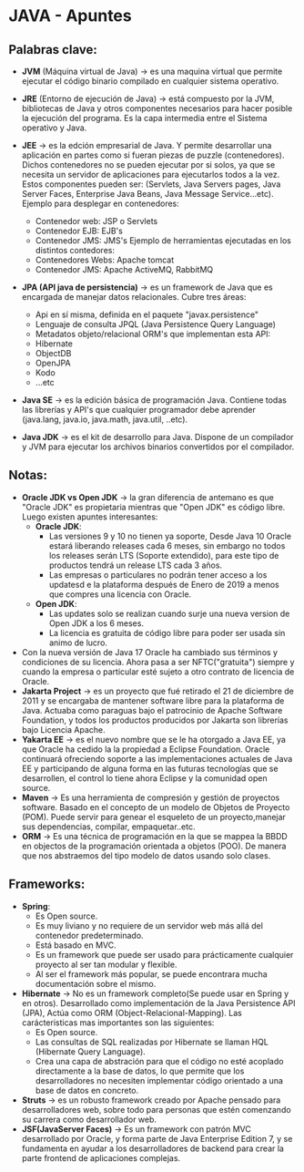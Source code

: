 # JAVA - Apuntes

## Palabras clave:
  * **JVM** (Máquina virtual de Java) -> es una maquina virtual que permite ejecutar el código binario compilado en cualquier sistema operativo.

  * **JRE** (Entorno de ejecución de Java) -> está compuesto por la JVM, bibliotecas de Java y otros componentes necesarios para hacer posible la
    ejecución del programa. Es la capa intermedia entre el Sistema operativo y Java.

  * **JEE** -> es la edción empresarial de Java. Y permite desarrollar una aplicación en partes como si fueran piezas de puzzle (contenedores).
    Dichos contenedores no se pueden ejecutar por si solos, ya que se necesita un servidor de aplicaciones para ejecutarlos todos a la vez.
    Estos componentes pueden ser: (Servlets, Java Servers pages, Java Server Faces, Enterprise Java Beans, Java Message Service...etc).
    Ejemplo para desplegar en contenedores:
      * Contenedor web: JSP o Servlets
      * Contenedor EJB: EJB's
      * Contenedor JMS: JMS's
    Ejemplo de herramientas ejecutadas en los distintos contedores:
      * Contenedores Webs: Apache tomcat
      * Contenedor JMS: Apache ActiveMQ, RabbitMQ
  * **JPA (API java de persistencia)** -> es un framework de Java que es encargada de manejar datos relacionales.
    Cubre tres áreas:
      * Api en sí misma, definida en el paquete "javax.persistence"
      * Lenguaje de consulta JPQL (Java Persistence Query Language)
      * Metadatos objeto/relacional
    ORM's que implementan esta API:
      * Hibernate
      * ObjectDB
      * OpenJPA
      * Kodo
      * ...etc
  * **Java SE** -> es la edición básica de programación Java. Contiene todas las librerías y API's que cualquier programador debe aprender (java.lang, java.io, java.math, java.util, ..etc).
  * **Java JDK** -> es el kit de desarrollo para Java. Dispone de un compilador y JVM para ejecutar los archivos binarios convertidos por el compilador.

## Notas:
  * **Oracle JDK vs Open JDK** -> la gran diferencia de antemano es que "Oracle JDK" es propietaria mientras que "Open JDK" es código libre. Luego existen apuntes interesantes:
    * **Oracle JDK**:
      * Las versiones 9 y 10 no tienen ya soporte, Desde Java 10 Oracle estará liberando releases cada 6 meses, sin embargo no todos los releases serán LTS (Soporte extendido), para este tipo de productos tendrá un release LTS cada 3 años.
      * Las empresas o particulares no podrán tener acceso a los updatesd e la plataforma después de Enero de 2019 a menos que compres una licencia con Oracle.
    * **Open JDK**:
      * Las updates solo se realizan cuando surje una nueva version de Open JDK a los 6 meses.
      * La licencia es gratuita de código libre para poder ser usada sin animo de lucro.
  * Con la nueva versión de Java 17 Oracle ha cambiado sus términos y condiciones de su licencia. Ahora pasa a ser NFTC("gratuita") siempre y cuando la empresa o particular esté sujeto a otro contrato de licencia de Oracle.
  * **Jakarta Project** -> es un proyecto que fué retirado el 21 de diciembre de 2011 y se encargaba de mantener software libre para la plataforma de Java. Actuaba como paraguas bajo el patrocinio de Apache Software Foundation, y todos los productos producidos por Jakarta son librerías bajo Licencia Apache.
  * **Yakarta EE** -> es el nuevo nombre que se le ha otorgado a Java EE, ya que Oracle ha cedido la la propiedad a Eclipse Foundation. Oracle continuará ofreciendo soporte a las implementaciones actuales de Java EE y participando de alguna forma en las futuras tecnologías que se desarrollen, el control lo tiene ahora Eclipse y la comunidad open source.
  * **Maven** -> Es una herramienta de compresión y gestión de proyectos software. Basado en el concepto de un modelo de Objetos de Proyecto (POM). Puede servir para genear el esqueleto de un proyecto,manejar sus dependencias, compilar, empaquetar..etc.
  * **ORM** -> Es una técnica de programación en la que se mappea la BBDD en objectos de la programación orientada a objetos (POO). De manera que nos abstraemos del tipo modelo de datos usando solo clases.

## Frameworks:
  * **Spring**:
    * Es Open source.
    * Es muy liviano y no requiere de un servidor web más allá del contenedor predeterminado.
    * Está basado en MVC.
    * Es un framework que puede ser usado para prácticamente cualquier proyecto al ser tan modular y flexible.
    * Al ser el framework más popular, se puede encontrara mucha documentación sobre el mismo.
  * **Hibernate** -> No es un framework completo(Se puede usar en Spring y en otros). Desarrollado como implementación de la Java Persistence API (JPA), Actúa como ORM (Object-Relacional-Mapping). Las carácteristicas mas importantes son las siguientes:
    * Es Open source.
    * Las consultas de SQL realizadas por Hibernate se llaman HQL (Hibernate Query Language).
    * Crea una capa de abstración para que el código no esté acoplado directamente a la base de datos, lo que permite que los desarrolladores no necesiten implementar código orientado a una base de datos en concreto.
  * **Struts** -> es un robusto framework creado por Apache pensado para desarrolladores web, sobre todo para personas que estén comenzando su carrera como desarrollador web.
  * **JSF(JavaServer Faces)** -> Es un framework con patrón MVC desarrollado por Oracle, y forma parte de Java Enterprise Edition 7, y se fundamenta en ayudar a los desarrolladores de backend para crear la parte frontend de aplicaciones complejas.
